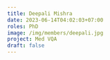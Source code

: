 ```yaml
---
title: Deepali Mishra
date: 2023-06-14T04:02:03+07:00
roles: PhD
image: /img/members/deepali.jpg
project: Med VQA
draft: false
---
```


